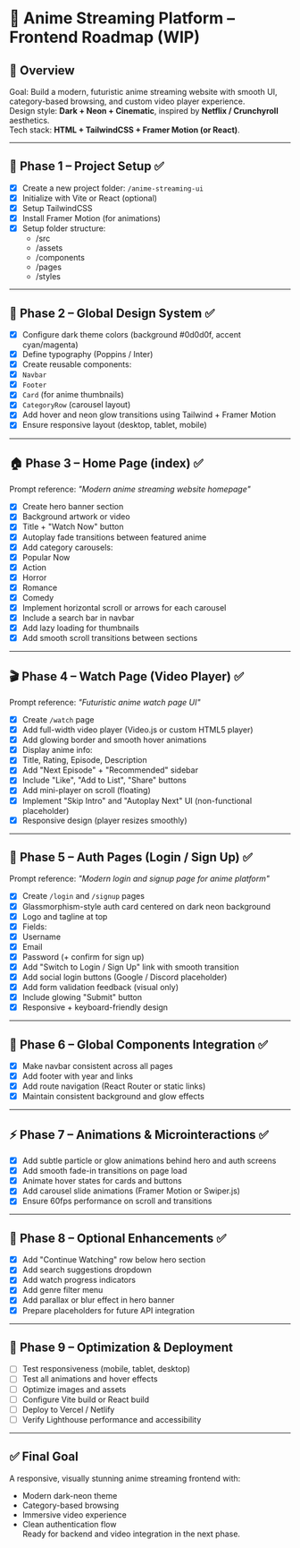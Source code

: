 # 🎌 Anime Streaming Platform – Frontend Roadmap (WIP)

## 🧭 Overview
Goal: Build a modern, futuristic anime streaming website with smooth UI, category-based browsing, and custom video player experience.  
Design style: **Dark + Neon + Cinematic**, inspired by **Netflix / Crunchyroll** aesthetics.  
Tech stack: **HTML + TailwindCSS + Framer Motion (or React)**.

---

## 🏁 Phase 1 – Project Setup ✅
- [x] Create a new project folder: `/anime-streaming-ui`
- [x] Initialize with Vite or React (optional)
- [x] Setup TailwindCSS
- [x] Install Framer Motion (for animations)
- [x] Setup folder structure:
  - /src
  - /assets
  - /components
  - /pages
  - /styles

---

## 🎨 Phase 2 – Global Design System ✅
- [x] Configure dark theme colors (background #0d0d0f, accent cyan/magenta)
- [x] Define typography (Poppins / Inter)
- [x] Create reusable components:
- [x] `Navbar`
- [x] `Footer`
- [x] `Card` (for anime thumbnails)
- [x] `CategoryRow` (carousel layout)
- [x] Add hover and neon glow transitions using Tailwind + Framer Motion
- [x] Ensure responsive layout (desktop, tablet, mobile)

---

## 🏠 Phase 3 – Home Page (index) ✅
Prompt reference: *"Modern anime streaming website homepage"*
- [x] Create hero banner section
- [x] Background artwork or video
- [x] Title + "Watch Now" button
- [x] Autoplay fade transitions between featured anime
- [x] Add category carousels:
- [x] Popular Now
- [x] Action
- [x] Horror
- [x] Romance
- [x] Comedy
- [x] Implement horizontal scroll or arrows for each carousel
- [x] Include a search bar in navbar
- [x] Add lazy loading for thumbnails
- [x] Add smooth scroll transitions between sections

---

## 🎬 Phase 4 – Watch Page (Video Player) ✅
Prompt reference: *"Futuristic anime watch page UI"*
- [x] Create `/watch` page
- [x] Add full-width video player (Video.js or custom HTML5 player)
- [x] Add glowing border and smooth hover animations
- [x] Display anime info:
- [x] Title, Rating, Episode, Description
- [x] Add "Next Episode" + "Recommended" sidebar
- [x] Include "Like", "Add to List", "Share" buttons
- [x] Add mini-player on scroll (floating)
- [x] Implement "Skip Intro" and "Autoplay Next" UI (non-functional placeholder)
- [x] Responsive design (player resizes smoothly)

---

## 👤 Phase 5 – Auth Pages (Login / Sign Up) ✅
Prompt reference: *"Modern login and signup page for anime platform"*
- [x] Create `/login` and `/signup` pages
- [x] Glassmorphism-style auth card centered on dark neon background
- [x] Logo and tagline at top
- [x] Fields:
- [x] Username
- [x] Email
- [x] Password (+ confirm for sign up)
- [x] Add "Switch to Login / Sign Up" link with smooth transition
- [x] Add social login buttons (Google / Discord placeholder)
- [x] Add form validation feedback (visual only)
- [x] Include glowing "Submit" button
- [x] Responsive + keyboard-friendly design

---

## 🧱 Phase 6 – Global Components Integration ✅
- [x] Make navbar consistent across all pages
- [x] Add footer with year and links
- [x] Add route navigation (React Router or static links)
- [x] Maintain consistent background and glow effects

---

## ⚡ Phase 7 – Animations & Microinteractions ✅
- [x] Add subtle particle or glow animations behind hero and auth screens
- [x] Add smooth fade-in transitions on page load
- [x] Animate hover states for cards and buttons
- [x] Add carousel slide animations (Framer Motion or Swiper.js)
- [x] Ensure 60fps performance on scroll and transitions

---

## 🧩 Phase 8 – Optional Enhancements ✅
- [x] Add "Continue Watching" row below hero section
- [x] Add search suggestions dropdown
- [x] Add watch progress indicators
- [x] Add genre filter menu
- [x] Add parallax or blur effect in hero banner
- [x] Prepare placeholders for future API integration

---

## 🚀 Phase 9 – Optimization & Deployment
- [ ] Test responsiveness (mobile, tablet, desktop)
- [ ] Test all animations and hover effects
- [ ] Optimize images and assets
- [ ] Configure Vite build or React build
- [ ] Deploy to Vercel / Netlify
- [ ] Verify Lighthouse performance and accessibility

---

## ✅ Final Goal
A responsive, visually stunning anime streaming frontend with:
- Modern dark-neon theme  
- Category-based browsing  
- Immersive video experience  
- Clean authentication flow  
Ready for backend and video integration in the next phase.